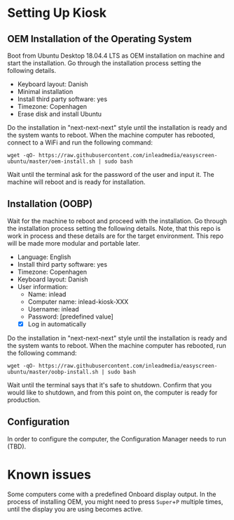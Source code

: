 # Setting Up Kiosk

## OEM Installation of the Operating System

Boot from Ubuntu Desktop 18.04.4 LTS as OEM installation on machine and start the installation. Go through the installation process setting the following details.
- Keyboard layout: Danish
- Minimal installation
- Install third party software: yes
- Timezone: Copenhagen
- Erase disk and install Ubuntu

Do the installation in "next-next-next" style until the installation is ready and the system wants to reboot. When the machine computer has rebooted, connect to a WiFi and run the following command:
```
wget -qO- https://raw.githubusercontent.com/inleadmedia/easyscreen-ubuntu/master/oem-install.sh | sudo bash
```

Wait until the terminal ask for the password of the user and input it. The machine will reboot and is ready for installation.

## Installation (OOBP)

Wait for the machine to reboot and proceed with the installation. Go through the installation process setting the following details.
Note, that this repo is work in process and these details are for the target environment. This repo will be made more modular and portable later.
- Language: English
- Install third party software: yes
- Timezone: Copenhagen
- Keyboard layout: Danish 
- User information:
  - Name: inlead
  - Computer name: inlead-kiosk-XXX
  - Username: inlead
  - Password: [predefined value]
  - [x] Log in automatically

Do the installation in "next-next-next" style until the installation is ready and the system wants to reboot. When the machine computer has rebooted, run the following command: 
```
wget -qO- https://raw.githubusercontent.com/inleadmedia/easyscreen-ubuntu/master/oobp-install.sh | sudo bash
```

Wait until the terminal says that it's safe to shutdown. Confirm that you would like to shutdown, and from this point on, the computer is ready for production.


## Configuration

In order to configure the computer, the Configuration Manager needs to run (TBD).


# Known issues
Some computers come with a predefined Onboard display output. In the process of installing OEM, you might need to press `Super`+`P` multiple times, until the display you are using becomes active.
